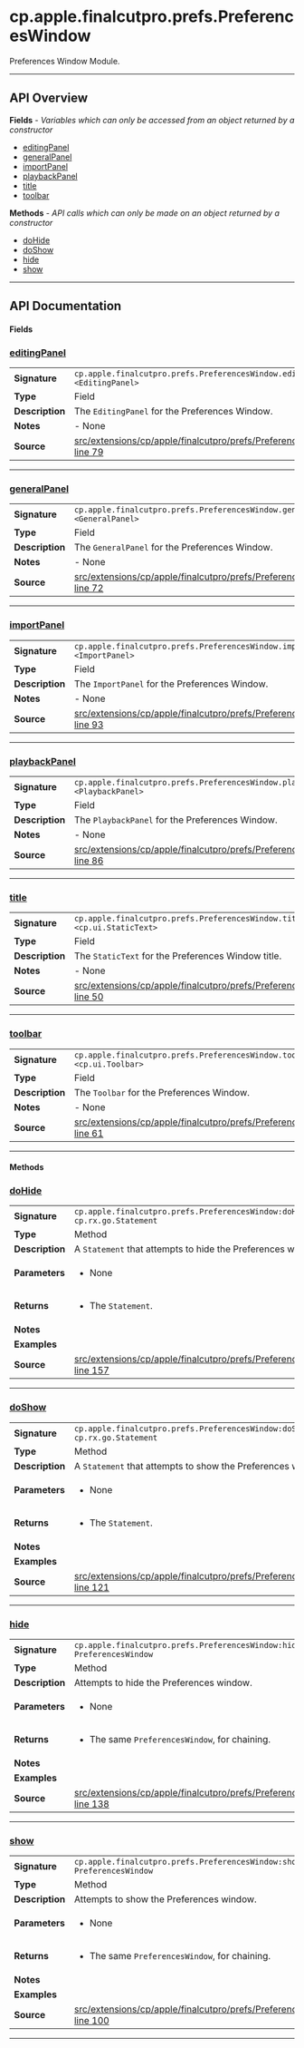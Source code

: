 # cp.apple.finalcutpro.prefs.PreferencesWindow

Preferences Window Module.

---

## API Overview
**Fields** - _Variables which can only be accessed from an object returned by a constructor_
 * [editingPanel](#editingpanel)
 * [generalPanel](#generalpanel)
 * [importPanel](#importpanel)
 * [playbackPanel](#playbackpanel)
 * [title](#title)
 * [toolbar](#toolbar)

**Methods** - _API calls which can only be made on an object returned by a constructor_
 * [doHide](#dohide)
 * [doShow](#doshow)
 * [hide](#hide)
 * [show](#show)


---

## API Documentation

#### Fields


### [editingPanel](#editingpanel)

|                                             |                                                                                     |
| --------------------------------------------|-------------------------------------------------------------------------------------|
| **Signature**                               | `cp.apple.finalcutpro.prefs.PreferencesWindow.editingPanel <EditingPanel>`                                                                    |
| **Type**                                    | Field                                                                     |
| **Description**                             | The `EditingPanel` for the Preferences Window.                                                                     |
| **Notes**                                   | - None |
| **Source**                                  | [src/extensions/cp/apple/finalcutpro/prefs/PreferencesWindow.lua line 79](https://github.com/CommandPost/CommandPost/blob/develop/src/extensions/cp/apple/finalcutpro/prefs/PreferencesWindow.lua#L79) |

---


### [generalPanel](#generalpanel)

|                                             |                                                                                     |
| --------------------------------------------|-------------------------------------------------------------------------------------|
| **Signature**                               | `cp.apple.finalcutpro.prefs.PreferencesWindow.generalPanel <GeneralPanel>`                                                                    |
| **Type**                                    | Field                                                                     |
| **Description**                             | The `GeneralPanel` for the Preferences Window.                                                                     |
| **Notes**                                   | - None |
| **Source**                                  | [src/extensions/cp/apple/finalcutpro/prefs/PreferencesWindow.lua line 72](https://github.com/CommandPost/CommandPost/blob/develop/src/extensions/cp/apple/finalcutpro/prefs/PreferencesWindow.lua#L72) |

---


### [importPanel](#importpanel)

|                                             |                                                                                     |
| --------------------------------------------|-------------------------------------------------------------------------------------|
| **Signature**                               | `cp.apple.finalcutpro.prefs.PreferencesWindow.importPanel <ImportPanel>`                                                                    |
| **Type**                                    | Field                                                                     |
| **Description**                             | The `ImportPanel` for the Preferences Window.                                                                     |
| **Notes**                                   | - None |
| **Source**                                  | [src/extensions/cp/apple/finalcutpro/prefs/PreferencesWindow.lua line 93](https://github.com/CommandPost/CommandPost/blob/develop/src/extensions/cp/apple/finalcutpro/prefs/PreferencesWindow.lua#L93) |

---


### [playbackPanel](#playbackpanel)

|                                             |                                                                                     |
| --------------------------------------------|-------------------------------------------------------------------------------------|
| **Signature**                               | `cp.apple.finalcutpro.prefs.PreferencesWindow.playbackPanel <PlaybackPanel>`                                                                    |
| **Type**                                    | Field                                                                     |
| **Description**                             | The `PlaybackPanel` for the Preferences Window.                                                                     |
| **Notes**                                   | - None |
| **Source**                                  | [src/extensions/cp/apple/finalcutpro/prefs/PreferencesWindow.lua line 86](https://github.com/CommandPost/CommandPost/blob/develop/src/extensions/cp/apple/finalcutpro/prefs/PreferencesWindow.lua#L86) |

---


### [title](#title)

|                                             |                                                                                     |
| --------------------------------------------|-------------------------------------------------------------------------------------|
| **Signature**                               | `cp.apple.finalcutpro.prefs.PreferencesWindow.title <cp.ui.StaticText>`                                                                    |
| **Type**                                    | Field                                                                     |
| **Description**                             | The `StaticText` for the Preferences Window title.                                                                     |
| **Notes**                                   | - None |
| **Source**                                  | [src/extensions/cp/apple/finalcutpro/prefs/PreferencesWindow.lua line 50](https://github.com/CommandPost/CommandPost/blob/develop/src/extensions/cp/apple/finalcutpro/prefs/PreferencesWindow.lua#L50) |

---


### [toolbar](#toolbar)

|                                             |                                                                                     |
| --------------------------------------------|-------------------------------------------------------------------------------------|
| **Signature**                               | `cp.apple.finalcutpro.prefs.PreferencesWindow.toolbar <cp.ui.Toolbar>`                                                                    |
| **Type**                                    | Field                                                                     |
| **Description**                             | The `Toolbar` for the Preferences Window.                                                                     |
| **Notes**                                   | - None |
| **Source**                                  | [src/extensions/cp/apple/finalcutpro/prefs/PreferencesWindow.lua line 61](https://github.com/CommandPost/CommandPost/blob/develop/src/extensions/cp/apple/finalcutpro/prefs/PreferencesWindow.lua#L61) |

---

#### Methods


### [doHide](#dohide)

|                                             |                                                                                     |
| --------------------------------------------|-------------------------------------------------------------------------------------|
| **Signature**                               | `cp.apple.finalcutpro.prefs.PreferencesWindow:doHide() -> cp.rx.go.Statement`                                                                    |
| **Type**                                    | Method                                                                     |
| **Description**                             | A `Statement` that attempts to hide the Preferences window.                                                                     |
| **Parameters**                              | <ul><li>None</li></ul> |
| **Returns**                                 | <ul><li>The `Statement`.</li></ul>          |
| **Notes**                                   | <ul></ul> |
| **Examples**                                | <ul></ul> |
| **Source**                                  | [src/extensions/cp/apple/finalcutpro/prefs/PreferencesWindow.lua line 157](https://github.com/CommandPost/CommandPost/blob/develop/src/extensions/cp/apple/finalcutpro/prefs/PreferencesWindow.lua#L157) |

---


### [doShow](#doshow)

|                                             |                                                                                     |
| --------------------------------------------|-------------------------------------------------------------------------------------|
| **Signature**                               | `cp.apple.finalcutpro.prefs.PreferencesWindow:doShow() -> cp.rx.go.Statement`                                                                    |
| **Type**                                    | Method                                                                     |
| **Description**                             | A `Statement` that attempts to show the Preferences window.                                                                     |
| **Parameters**                              | <ul><li>None</li></ul> |
| **Returns**                                 | <ul><li>The `Statement`.</li></ul>          |
| **Notes**                                   | <ul></ul> |
| **Examples**                                | <ul></ul> |
| **Source**                                  | [src/extensions/cp/apple/finalcutpro/prefs/PreferencesWindow.lua line 121](https://github.com/CommandPost/CommandPost/blob/develop/src/extensions/cp/apple/finalcutpro/prefs/PreferencesWindow.lua#L121) |

---


### [hide](#hide)

|                                             |                                                                                     |
| --------------------------------------------|-------------------------------------------------------------------------------------|
| **Signature**                               | `cp.apple.finalcutpro.prefs.PreferencesWindow:hide() -> PreferencesWindow`                                                                    |
| **Type**                                    | Method                                                                     |
| **Description**                             | Attempts to hide the Preferences window.                                                                     |
| **Parameters**                              | <ul><li>None</li></ul> |
| **Returns**                                 | <ul><li>The same `PreferencesWindow`, for chaining.</li></ul>          |
| **Notes**                                   | <ul></ul> |
| **Examples**                                | <ul></ul> |
| **Source**                                  | [src/extensions/cp/apple/finalcutpro/prefs/PreferencesWindow.lua line 138](https://github.com/CommandPost/CommandPost/blob/develop/src/extensions/cp/apple/finalcutpro/prefs/PreferencesWindow.lua#L138) |

---


### [show](#show)

|                                             |                                                                                     |
| --------------------------------------------|-------------------------------------------------------------------------------------|
| **Signature**                               | `cp.apple.finalcutpro.prefs.PreferencesWindow:show() -> PreferencesWindow`                                                                    |
| **Type**                                    | Method                                                                     |
| **Description**                             | Attempts to show the Preferences window.                                                                     |
| **Parameters**                              | <ul><li>None</li></ul> |
| **Returns**                                 | <ul><li>The same `PreferencesWindow`, for chaining.</li></ul>          |
| **Notes**                                   | <ul></ul> |
| **Examples**                                | <ul></ul> |
| **Source**                                  | [src/extensions/cp/apple/finalcutpro/prefs/PreferencesWindow.lua line 100](https://github.com/CommandPost/CommandPost/blob/develop/src/extensions/cp/apple/finalcutpro/prefs/PreferencesWindow.lua#L100) |

---

